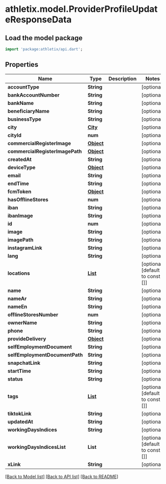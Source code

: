 # athletix.model.ProviderProfileUpdateResponseData

## Load the model package
```dart
import 'package:athletix/api.dart';
```

## Properties
Name | Type | Description | Notes
------------ | ------------- | ------------- | -------------
**accountType** | **String** |  | [optional] 
**bankAccountNumber** | **String** |  | [optional] 
**bankName** | **String** |  | [optional] 
**beneficiaryName** | **String** |  | [optional] 
**businessType** | **String** |  | [optional] 
**city** | [**City**](City.md) |  | [optional] 
**cityId** | **num** |  | [optional] 
**commercialRegisterImage** | [**Object**](.md) |  | [optional] 
**commercialRegisterImagePath** | [**Object**](.md) |  | [optional] 
**createdAt** | **String** |  | [optional] 
**deviceType** | [**Object**](.md) |  | [optional] 
**email** | **String** |  | [optional] 
**endTime** | **String** |  | [optional] 
**fcmToken** | [**Object**](.md) |  | [optional] 
**hasOfflineStores** | **num** |  | [optional] 
**iban** | **String** |  | [optional] 
**ibanImage** | **String** |  | [optional] 
**id** | **num** |  | [optional] 
**image** | **String** |  | [optional] 
**imagePath** | **String** |  | [optional] 
**instagramLink** | **String** |  | [optional] 
**lang** | **String** |  | [optional] 
**locations** | [**List<ProviderLocation>**](ProviderLocation.md) |  | [optional] [default to const []]
**name** | **String** |  | [optional] 
**nameAr** | **String** |  | [optional] 
**nameEn** | **String** |  | [optional] 
**offlineStoresNumber** | **num** |  | [optional] 
**ownerName** | **String** |  | [optional] 
**phone** | **String** |  | [optional] 
**provideDelivery** | [**Object**](.md) |  | [optional] 
**selfEmploymentDocument** | **String** |  | [optional] 
**selfEmploymentDocumentPath** | **String** |  | [optional] 
**snapchatLink** | **String** |  | [optional] 
**startTime** | **String** |  | [optional] 
**status** | **String** |  | [optional] 
**tags** | [**List<Tag>**](Tag.md) |  | [optional] [default to const []]
**tiktokLink** | **String** |  | [optional] 
**updatedAt** | **String** |  | [optional] 
**workingDaysIndices** | **String** |  | [optional] 
**workingDaysIndicesList** | **List<String>** |  | [optional] [default to const []]
**xLink** | **String** |  | [optional] 

[[Back to Model list]](../README.md#documentation-for-models) [[Back to API list]](../README.md#documentation-for-api-endpoints) [[Back to README]](../README.md)


